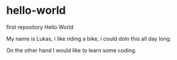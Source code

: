 # hello-world
first repository
Hello World

My name is Lukas, i like riding a bike, i could doin this all day long.

On the other hand I would like to learn some coding.
